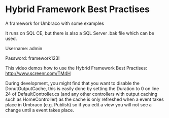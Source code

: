 Hybrid Framework Best Practises
===============================

A framework for Umbraco with some examples

It runs on SQL CE, but there is also a SQL Server .bak file which can be used.


Username: admin

Password: framework123!

This video demos how to use the Hybrid Framework Best Practises: http://www.screenr.com/TM4H

During development, you might find that you want to disable the DonutOutputCache, this is easily done by setting the Duration to 0 on line 24 of DefaultController.cs (and any other controllers with output caching such as HomeController) as the cache is only refreshed when a event takes place in Umbraco (e.g. Publish) so if you edit a view you will not see a change until a event takes place.
